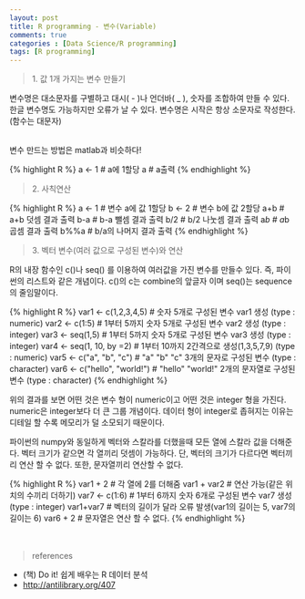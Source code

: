 ```yaml
---
layout: post
title: R programming - 변수(Variable)
comments: true
categories : [Data Science/R programming]
tags: [R programming]
---
```


> <subtitle> 1. 값 1개 가지는 변수 만들기 </subtitle>

변수명은 대소문자를 구별하고 대시( - )나 언더바( _ ), 숫자를 조합하여 만들 수 있다. 한글 변수명도 가능하지만 오류가 날 수 있다. 변수명은 시작은 항상 소문자로 작성한다.(함수는 대문자) <br>

<br>
변수 만드는 방법은 matlab과 비슷하다!<br>

{% highlight R %}
a <- 1    # a에 1할당
a         # a출력
{% endhighlight %}
<br>

> <subtitle> 2. 사칙연산</subtitle>

{% highlight R %}
a <- 1    # 변수 a에 값 1할당
b <- 2    # 변수 b에 값 2할당
a+b       # a+b 덧셈 결과 출력
b-a       # b-a 뺄셈 결과 출력
b/2       # b/2 나눗셈 결과 출력
a*b       # a*b 곱셈 결과 출력
b%%a      # b/a의 나머지 결과 출력
{% endhighlight %}
<br>

> <subtitle> 3. 벡터 변수(여러 값으로 구성된 변수)와 연산 </subtitle>

R의 내장 함수인 c()나 seq() 를 이용하여 여러값을 가진 변수를 만들수 있다. 즉, 파이썬의 리스트와 같은 개념이다. c()의 c는 combine의 앞글자 이며 seq()는 sequence의 줄임말이다.<br>

{% highlight R %}
var1 <- c(1,2,3,4,5)      # 숫자 5개로 구성된 변수 var1 생성 (type : numeric)
var2 <- c(1:5)            # 1부터 5까지 숫자 5개로 구성된 변수 var2 생성 (type : integer)
var3 <- seq(1,5)          # 1부터 5까지 숫자 5개로 구성된 변수 var3 생성 (type : integer)
var4 <- seq(1, 10, by =2) # 1부터 10까지 2간격으로 생성(1,3,5,7,9) (type : numeric)
var5 <- c("a", "b", "c")  # "a" "b" "c" 3개의 문자로 구성된 변수 (type : character)
var6 <- c("hello", "world!") # "hello" "world!" 2개의 문자열로 구성된 변수 (type : character)
{% endhighlight %}

위의 결과를 보면 어떤 것은 변수 형이 numeric이고 어떤 것은 integer 형을 가진다. numeric은 integer보다 더 큰 그룹 개념이다. 데이터 형이 integer로 좁혀지는 이유는 디테일 할 수록 메모리가 덜 소모되기 때문이다. <br>

파이썬의 numpy와 동일하게 벡터와 스칼라를 더했을때 모든 열에 스칼라 값을 더해준다. 벡터 크기가 같으면 각 열끼리 덧셈이 가능하다. 단, 벡터의 크기가 다르다면 벡터끼리 연산 할 수 없다. 또한, 문자열끼리 연산할 수 없다.<br>

{% highlight R %}
var1 + 2       # 각 열에 2를 더해줌
var1 + var2    # 연산 가능(같은 위치의 수끼리 더하기)
var7 <- c(1:6) # 1부터 6까지 숫자 6개로 구성된 변수 var7 생성(type : integer)
var1+var7      # 벡터의 길이가 달라 오류 발생(var1의 길이는 5, var7의 길이는 6)
var6 + 2       # 문자열은 연산 할 수 없다.
{% endhighlight %}
<br><br><br>

> <subtitle>references</subtitle>

* (책) Do it! 쉽게 배우는 R 데이터 분석
* http://antilibrary.org/407
<br><br><br><br><br>
